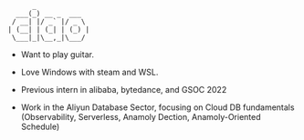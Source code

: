           _
      ___(_) __ _  ___
     / __| |/ _` |/ _ \
    | (__| | (_| | (_) |
     \___|_|\__,_|\___/


- Want to play guitar.

- Love Windows with steam and WSL.
  
- Previous intern in alibaba, bytedance, and GSOC 2022

- Work in the Aliyun Database Sector, focusing on Cloud DB fundamentals (Observability, Serverless, Anamoly Dection, Anamoly-Oriented Schedule)
  




<!-- ![wakatime](https://github-readme-stats.vercel.app/api/wakatime?username=noneback&&layout=compact) -->
